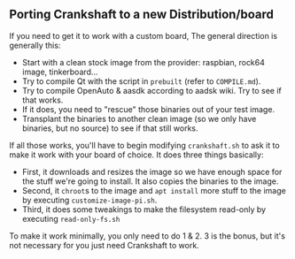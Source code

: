 Porting Crankshaft to a new Distribution/board
--

If you need to get it to work with a custom board, The general direction is generally this:

- Start with a clean stock image from the provider: raspbian, rock64 image, tinkerboard...
- Try to compile Qt with the script in `prebuilt` (refer to `COMPILE.md`).
- Try to compile OpenAuto & aasdk according to aadsk wiki. Try to see if that works.
- If it does, you need to "rescue" those binaries out of your test image.
- Transplant the binaries to another clean image (so we only have binaries, but no source) to see if that still works.

If all those works, you'll have to begin modifying `crankshaft.sh` to ask it to make it work with your board of choice. It does three things basically:

- First, it downloads and resizes the image so we have enough space for the stuff we're going to install. It also copies the binaries to the image.
- Second, it `chroot`s to the image and `apt install` more stuff to the image by executing `customize-image-pi.sh`.
- Third, it does some tweakings to make the filesystem read-only by executing `read-only-fs.sh`

To make it work minimally, you only need to do 1 & 2. 3 is the bonus, but it's not necessary for you just need Crankshaft to work.
